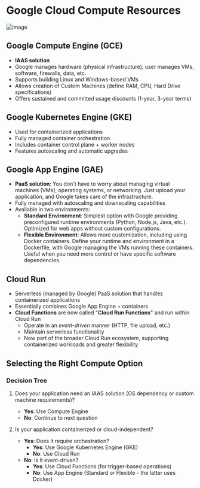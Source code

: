 # Google Cloud Compute Resources
![image](https://github.com/user-attachments/assets/32102b5a-ab6c-4527-bf8f-d6b81b5fbad7)

## Google Compute Engine (GCE)
- **IAAS solution**
- Google manages hardware (physical infrastructure), user manages VMs, software, firewalls, data, etc.
- Supports building Linux and Windows-based VMs
- Allows creation of Custom Machines (define RAM, CPU, Hard Drive specifications)
- Offers sustained and committed usage discounts (1-year, 3-year terms)

## Google Kubernetes Engine (GKE)
- Used for containerized applications
- Fully managed container orchestration
- Includes container control plane + worker nodes
- Features autoscaling and automatic upgrades

## Google App Engine (GAE)
- **PaaS solution**: You don't have to worry about managing virtual machines (VMs), operating systems, or networking. Just upload your application, and Google takes care of the infrastructure.
- Fully managed with autoscaling and downscaling capabilities
- Available in two environments:
  - **Standard Environment**: Simplest option with Google providing preconfigured runtime environments (Python, Node.js, Java, etc.). Optimized for web apps without custom configurations.
  - **Flexible Environment**: Allows more customization, including using Docker containers. Define your runtime and environment in a Dockerfile, with Google managing the VMs running these containers. Useful when you need more control or have specific software dependencies.

## Cloud Run
- Serverless (managed by Google) PaaS solution that handles containerized applications
- Essentially combines Google App Engine + containers
- **Cloud Functions** are now called "**Cloud Run Functions**" and run within Cloud Run
  - Operate in an *event-driven* manner (HTTP, file upload, etc.)
  - Maintain serverless functionality
  - Now part of the broader Cloud Run ecosystem, supporting containerized workloads and greater flexibility

## Selecting the Right Compute Option

### Decision Tree
1. Does your application need an IAAS solution (OS dependency or custom machine requirements)?
   - **Yes**: Use Compute Engine
   - **No**: Continue to next question

2. Is your application containerized or cloud-independent?
   - **Yes**: Does it require orchestration?
     - **Yes**: Use Google Kubernetes Engine (GKE)
     - **No**: Use Cloud Run
   - **No**: Is it event-driven?
     - **Yes**: Use Cloud Functions (for trigger-based operations)
     - **No**: Use App Engine (Standard or Flexible - the latter uses Docker)
